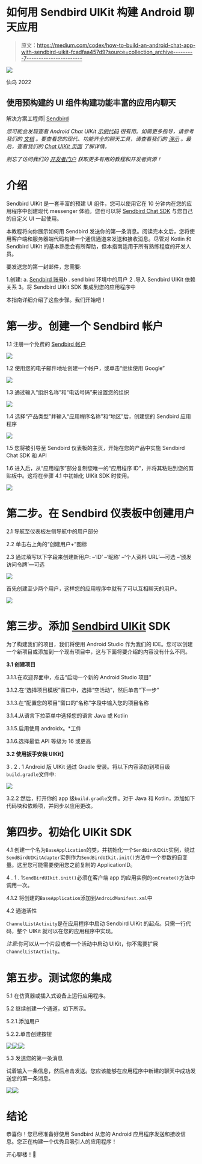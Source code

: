 # 如何用 Sendbird UIKit 构建 Android 聊天应用

> 原文：<https://medium.com/codex/how-to-build-an-android-chat-app-with-sendbird-uikit-fcadfaa457d9?source=collection_archive---------7----------------------->

![](img/7616b11eb61054f911fa7e5f7a4e8a50.png)

仙鸟 2022

## 使用预构建的 UI 组件构建功能丰富的应用内聊天

解决方案工程师| [Sendbird](https://www.sendbird.com)

*您可能会发现查看 Android Chat UIKit* [*示例代码*](https://github.com/sendbird/sendbird-uikit-android) *很有用。如需更多指导，请参考我们的* [*文档*](https://sendbird.com/docs/uikit/v1/android/quickstart/send-first-message) *。要查看您的现代、功能齐全的聊天工具，请查看我们的* [*演示*](https://sendbird.com/demos/in-app-chat) *。最后，查看我们的* [*Chat UIKit 页面*](https://sendbird.com/features/chat-messaging/uikit) *了解详情。*

*别忘了访问我们的* [*开发者门户*](https://sendbird.com/developer) *获取更多有用的教程和开发者资源！*

# 介绍

Sendbird UIKit 是一套丰富的预建 UI 组件，您可以使用它在 10 分钟内在您的应用程序中创建现代 messenger 体验。您也可以将 [Sendbird Chat SDK](https://sendbird.com/docs/chat%22) 与您自己的自定义 UI 一起使用。

本教程将向你展示如何用 Sendbird 发送你的第一条消息。阅读完本文后，您将使用客户端和服务器端代码构建一个通信通道来发送和接收消息。尽管对 Kotlin 和 Sendbird UIKit 的基本熟悉会有所帮助，但本指南适用于所有熟练程度的开发人员。

要发送您的第一封邮件，您需要:

1.创建:
a. [Sendbird 账号](https://dashboard.sendbird.com/auth/signup)b . send bird 环境中的用户
2 .导入 Sendbird UIKit 依赖关系
3。将 Sendbird UIKit SDK 集成到您的应用程序中

本指南详细介绍了这些步骤。我们开始吧！

# 第一步。创建一个 Sendbird 帐户

1.1 注册一个免费的 [Sendbird 帐户](https://dashboard.sendbird.com/auth/signup)

![](img/e3903a3c9a51b37076d333eb586c89d5.png)

1.2 使用您的电子邮件地址创建一个帐户，或单击“继续使用 Google”

![](img/b4cb4bc7333e33a9f5cbb2ab56986a16.png)

1.3 通过输入“组织名称”和“电话号码”来设置您的组织

![](img/02d20af586316607a799901f2b7c55d5.png)

1.4 选择“产品类型”并输入“应用程序名称”和“地区”后，创建您的 Sendbird 应用程序

![](img/57976c9dce3b02c4e46e0e015e0a4874.png)

1.5 您将被引导至 Sendbird 仪表板的主页，开始在您的产品中实施 Sendbird Chat SDK 和 API

1.6 进入后，从“应用程序”部分复制您唯一的“应用程序 ID”，并将其粘贴到您的剪贴板中。这将在步骤 4.1 中初始化 UIKit SDK 时使用。

![](img/a59a80d24546869f8d57a597fbcd8814.png)

# 第二步。在 Sendbird 仪表板中创建用户

2.1 导航至仪表板左侧导航中的用户部分

2.2 单击右上角的“创建用户+”图标

2.3 通过填写以下字段来创建新用户:
–‘ID’
–‘昵称’
–‘个人资料 URL’—可选
–‘颁发访问令牌’—可选

![](img/943cdccd0f926804980aa0f866894016.png)

首先创建至少两个用户，这样您的应用程序中就有了可以互相聊天的用户。

![](img/f7650ac1e26fb6f5b4fc7595ddb7b06f.png)

# 第三步。添加 [Sendbird UIKit](https://sendbird.com/blog/introducing-sendbird-uikit-get-chat-running-in-minutes) SDK

为了构建我们的项目，我们将使用 Android Studio 作为我们的 IDE。您可以创建一个新项目或添加到一个现有项目中，这与下面将要介绍的内容没有什么不同。

**3.1 创建项目**

3.1.1.在欢迎界面中，点击“启动一个新的 Android Studio 项目”

3.1.2.在“选择项目模板”窗口中，选择“空活动”，然后单击“下一步”

3.1.3.在“配置您的项目”窗口的“名称”字段中输入您的项目名称

3.1.4.从语言下拉菜单中选择您的语言 Java 或 Kotlin

3.1.5.启用使用 androidx。*工件

3.1.6.选择最低 API 等级为 16 或更高

**3.2 使用扳手安装 UIKit】**

3 . 2 . 1 Android 版 UIKit 通过 Gradle 安装。将以下内容添加到项目级`build.gradle`文件中:

![](img/bfba60ce4cf224cc4dcf473b86440a13.png)

3.2.2 然后，打开你的 app 级`build.gradle`文件。对于 Java 和 Kotlin，添加如下代码块和依赖项，并同步以应用更改。

# 第四步。初始化 UIKit SDK

4.1 创建一个名为`BaseApplication`的类，并初始化一个`SendBirdUIKit`实例，绕过`SendBirdUIKitAdapter`实例作为`SendBirdUIkit.init()`方法中一个参数的自变量。这里您可能需要使用您之前复制的 ApplicationID。

4 . 1 . 1`SendBirdUIkit.init()`必须在客户端 app 的应用实例的`onCreate()`方法中调用一次。

4.1.2 将创建的`BaseApplication`添加到`AndroidManifest.xml`中

4.2 通道活性

`ChannelListActivity`是在应用程序中启动 Sendbird UIKit 的起点。只需一行代码，整个 UIKit 就可以在您的应用程序中实现。

*注意*:你可以从一个片段或者一个活动中启动 UIKit，你不需要扩展`ChannelListActivity`。

# 第五步。测试您的集成

5.1 在仿真器或插入式设备上运行应用程序。

5.2 继续创建一个通道，如下所示。

5.2.1.添加用户

5.2.2.单击创建按钮

![](img/f28e8fa36d9a8af8a16e02f81a5cc928.png)![](img/142fef1ee96731e1069b8b549381b190.png)![](img/14c1bfb139a55807ccf247f7105439e6.png)

5.3 发送您的第一条消息

试着输入一条信息，然后点击发送。您应该能够在应用程序中新建的聊天中成功发送您的第一条消息。

![](img/bb54f7611202b764b377992f31561027.png)![](img/0fd59fe49546d6264eb8a8f8f785120d.png)

# 结论

恭喜你！您已经准备好使用 Sendbird 从您的 Android 应用程序发送和接收信息。您正在构建一个优秀且吸引人的应用程序！

开心聊楼！🙂